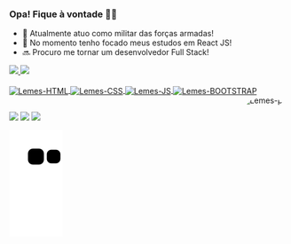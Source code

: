 ### Opa! Fique à vontade 👋😉

- 🔰 Atualmente atuo como militar das forças armadas!
- 🌱 No momento tenho focado meus estudos em React JS!
- 🔜 Procuro me tornar um desenvolvedor Full Stack!

<div> 
  <a href="https://github.com/gabrielmlemes">
  <img width="48%" src="https://github-readme-stats.vercel.app/api?username=gabrielmlemes&show_icons=true&theme=highcontrast&include_all_commits=true&count_private=true"/>
  <img width="48%" src="https://github-readme-stats.vercel.app/api/top-langs/?username=gabrielmlemes&layout=compact&langs_count=7&theme=highcontrast"/>
</div>
<div style="display: inline_block"><br>
  <img align="center" alt="Lemes-HTML" height="30" width="40" src="https://cdn.jsdelivr.net/gh/devicons/devicon/icons/html5/html5-original.svg" />
  <img align="center" alt="Lemes-CSS" height="30" width="40" src="https://cdn.jsdelivr.net/gh/devicons/devicon/icons/css3/css3-original.svg" />
  <img align="center" alt="Lemes-JS" height="30" width="40" src="https://cdn.jsdelivr.net/gh/devicons/devicon/icons/bootstrap/bootstrap-original.svg" />
  <img align="center" alt="Lemes-BOOTSTRAP" height="30" width="40" src="https://cdn.jsdelivr.net/gh/devicons/devicon/icons/javascript/javascript-original.svg" />
  <img align="right" alt="Lemes-pic" height="150" style="border-radius:50px;" src="https://instagram.fuba2-1.fna.fbcdn.net/v/t51.2885-15/312325782_1222938748264184_1532986118915384712_n.jpg?stp=dst-jpg_e15_p240x240&_nc_ht=instagram.fuba2-1.fna.fbcdn.net&_nc_cat=108&_nc_ohc=CD3K9qWQzqQAX_NH2V9&edm=ABJHkxYAAAAA&ccb=7-5&ig_cache_key=Mjk1NjIxODU5ODQxOTg5NDIxNA%3D%3D.2-ccb7-5&oh=00_AT-b99LVh2_70LdOWgFcmn2Cs0TBFv4p8zUFMpJ-U-6oTA&oe=635BAC82&_nc_sid=fa978cwidth=676&height=676">
</div>
  
  ##

<div> 
  <a href="https://instagram.com/g_lemess" target="_blank"><img src="https://img.shields.io/badge/-Instagram-%23E4405F?style=for-the-badge&logo=instagram&logoColor=white" target="_blank"></a>
  <a href = "mailto:g.moreiralemess@gmail.com"><img src="https://img.shields.io/badge/-Gmail-%23333?style=for-the-badge&logo=gmail&logoColor=white" target="_blank"></a>
  <a href="https://www.linkedin.com/in/gabriel-m-775abb103/" target="_blank"><img src="https://img.shields.io/badge/-LinkedIn-%230077B5?style=for-the-badge&logo=linkedin&logoColor=white" target="_blank"></a> 
  
   ![Snake animation](https://github.com/gabrielmlemes/gabrielmlemes/blob/output/github-contribution-grid-snake.svg)
</div>
